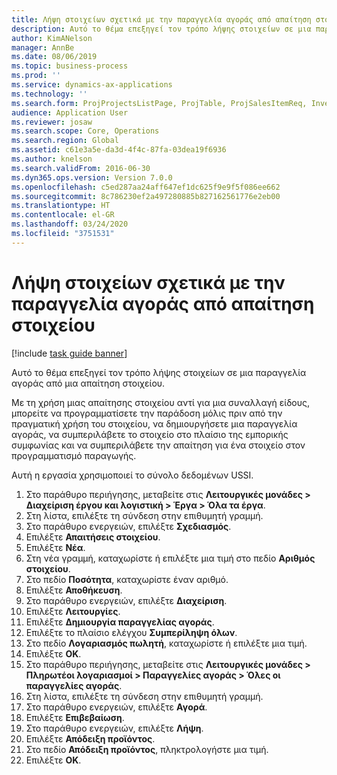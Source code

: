 ```yaml
---
title: Λήψη στοιχείων σχετικά με την παραγγελία αγοράς από απαίτηση στοιχείου
description: Αυτό το θέμα επεξηγεί τον τρόπο λήψης στοιχείων σε μια παραγγελία αγοράς από μια απαίτηση στοιχείου.
author: KimANelson
manager: AnnBe
ms.date: 08/06/2019
ms.topic: business-process
ms.prod: ''
ms.service: dynamics-ax-applications
ms.technology: ''
ms.search.form: ProjProjectsListPage, ProjTable, ProjSalesItemReq, InventItemIdLookupSimple, PurchCreateFromSalesOrder, VendAccountItemLookup, PurchTable, PurchEditLines
audience: Application User
ms.reviewer: josaw
ms.search.scope: Core, Operations
ms.search.region: Global
ms.assetid: c61e3a5e-da3d-4f4c-87fa-03dea19f6936
ms.author: knelson
ms.search.validFrom: 2016-06-30
ms.dyn365.ops.version: Version 7.0.0
ms.openlocfilehash: c5ed287aa24aff647ef1dc625f9e9f5f086ee662
ms.sourcegitcommit: 8c786230ef2a497280885b827162561776e2eb00
ms.translationtype: HT
ms.contentlocale: el-GR
ms.lasthandoff: 03/24/2020
ms.locfileid: "3751531"
---
```

# <a name="receive-items-on-purchase-order-from-item-requirement"></a>Λήψη στοιχείων σχετικά με την παραγγελία αγοράς από απαίτηση στοιχείου

[!include [task guide banner](../../includes/task-guide-banner.md)]

Αυτό το θέμα επεξηγεί τον τρόπο λήψης στοιχείων σε μια παραγγελία αγοράς από μια απαίτηση στοιχείου.

Με τη χρήση μιας απαίτησης στοιχείου αντί για μια συναλλαγή είδους, μπορείτε να προγραμματίσετε την παράδοση μόλις πριν από την πραγματική χρήση του στοιχείου, να δημιουργήσετε μια παραγγελία αγοράς, να συμπεριλάβετε το στοιχείο στο πλαίσιο της εμπορικής συμφωνίας και να συμπεριλάβετε την απαίτηση για ένα στοιχείο στον προγραμματισμό παραγωγής. 

Αυτή η εργασία χρησιμοποιεί το σύνολο δεδομένων USSI.

1. Στο παράθυρο περιήγησης, μεταβείτε στις **Λειτουργικές μονάδες > Διαχείριση έργου και λογιστική > Έργα > Όλα τα έργα**.
2. Στη λίστα, επιλέξτε τη σύνδεση στην επιθυμητή γραμμή.
3. Στο παράθυρο ενεργειών, επιλέξτε **Σχεδιασμός**.
4. Επιλέξτε **Απαιτήσεις στοιχείου**.
5. Επιλέξτε **Νέα**.
6. Στη νέα γραμμή, καταχωρίστε ή επιλέξτε μια τιμή στο πεδίο **Αριθμός στοιχείου**.
7. Στο πεδίο **Ποσότητα**, καταχωρίστε έναν αριθμό.
8. Επιλέξτε **Αποθήκευση**.
9. Στο παράθυρο ενεργειών, επιλέξτε **Διαχείριση**.
10. Επιλέξτε **Λειτουργίες**.
11. Επιλέξτε **Δημιουργία παραγγελίας αγοράς**.
12. Επιλέξτε το πλαίσιο ελέγχου **Συμπερίληψη όλων**.
13. Στο πεδίο **Λογαριασμός πωλητή**, καταχωρίστε ή επιλέξτε μια τιμή.
14. Επιλέξτε **OK**.
15. Στο παράθυρο περιήγησης, μεταβείτε στις **Λειτουργικές μονάδες > Πληρωτέοι λογαριασμοί > Παραγγελίες αγοράς > Όλες οι παραγγελίες αγοράς**.
16. Στη λίστα, επιλέξτε τη σύνδεση στην επιθυμητή γραμμή.
17. Στο παράθυρο ενεργειών, επιλέξτε **Αγορά**.
18. Επιλέξτε **Επιβεβαίωση**.
19. Στο παράθυρο ενεργειών, επιλέξτε **Λήψη**.
20. Επιλέξτε **Απόδειξη προϊόντος**.
21. Στο πεδίο **Απόδειξη προϊόντος**, πληκτρολογήστε μια τιμή.
22. Επιλέξτε **OK**.


